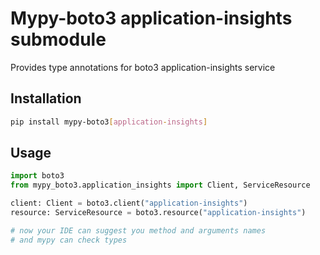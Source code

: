 # Mypy-boto3 application-insights submodule

Provides type annotations for boto3 application-insights service

## Installation

```bash
pip install mypy-boto3[application-insights]
```

## Usage

```python
import boto3
from mypy_boto3.application_insights import Client, ServiceResource

client: Client = boto3.client("application-insights")
resource: ServiceResource = boto3.resource("application-insights")

# now your IDE can suggest you method and arguments names
# and mypy can check types
```

